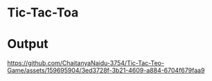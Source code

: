 # Tic-Tac-Toa
# Output


https://github.com/ChaitanyaNaidu-3754/Tic-Tac-Teo-Game/assets/159695904/3ed3728f-3b21-4609-a884-6704f679faa9

